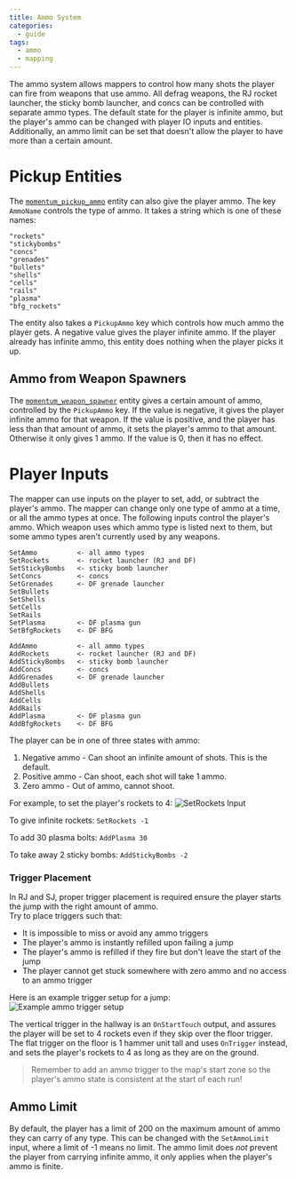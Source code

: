 ```yaml
---
title: Ammo System
categories:
  - guide
tags:
  - ammo
  - mapping
---
```


The ammo system allows mappers to control how many shots the player can fire from weapons that use ammo. All defrag weapons, the RJ rocket launcher, the sticky bomb launcher, and concs can be controlled with separate ammo types. The default state for the player is infinite ammo, but the player's ammo can be changed with player IO inputs and entities. Additionally, an ammo limit can be set that doesn't allow the player to have more than a certain amount.

# Pickup Entities

The [`momentum_pickup_ammo`](/entity/momentum_pickup_ammo) entity can also give the player ammo. The key `AmmoName` controls the type of ammo. It takes a string which is one of these names:

```
"rockets"
"stickybombs"
"concs"
"grenades"
"bullets"
"shells"
"cells"
"rails"
"plasma"
"bfg_rockets"
```

The entity also takes a `PickupAmmo` key which controls how much ammo the player gets. A negative value gives the player infinite ammo. If the player already has infinite ammo, this entity does nothing when the player picks it up.

## Ammo from Weapon Spawners

The [`momentum_weapon_spawner`](/entity/momentum_weapon_spawner) entity gives a certain amount of ammo, controlled by the `PickupAmmo` key. If the value is negative, it gives the player infinite ammo for that weapon. If the value is positive, and the player has less than that amount of ammo, it sets the player's ammo to that amount. Otherwise it only gives 1 ammo. If the value is 0, then it has no effect.

# Player Inputs

The mapper can use inputs on the player to set, add, or subtract the player's ammo. The mapper can change only one type of ammo at a time, or all the ammo types at once. The following inputs control the player's ammo. Which weapon uses which ammo type is listed next to them, but some ammo types aren't currently used by any weapons.

```
SetAmmo          <- all ammo types
SetRockets       <- rocket launcher (RJ and DF)
SetStickyBombs   <- sticky bomb launcher
SetConcs         <- concs
SetGrenades      <- DF grenade launcher
SetBullets
SetShells
SetCells
SetRails
SetPlasma        <- DF plasma gun
SetBfgRockets    <- DF BFG

AddAmmo          <- all ammo types
AddRockets       <- rocket launcher (RJ and DF)
AddStickyBombs   <- sticky bomb launcher
AddConcs         <- concs
AddGrenades      <- DF grenade launcher
AddBullets
AddShells
AddCells
AddRails
AddPlasma        <- DF plasma gun
AddBfgRockets    <- DF BFG
```

The player can be in one of three states with ammo:

1. Negative ammo - Can shoot an infinite amount of shots. This is the default.
2. Positive ammo - Can shoot, each shot will take 1 ammo.
3. Zero ammo     - Out of ammo, cannot shoot.

For example, to set the player's rockets to 4:
![SetRockets Input](/images/ammo_system/set_rockets_input.png)

To give infinite rockets: `SetRockets -1`

To add 30 plasma bolts: `AddPlasma 30`

To take away 2 sticky bombs: `AddStickyBombs -2`

### Trigger Placement

In RJ and SJ, proper trigger placement is required ensure the player starts the jump with the right amount of ammo.  
Try to place triggers such that:  
- It is impossible to miss or avoid any ammo triggers
- The player's ammo is instantly refilled upon failing a jump
- The player's ammo is refilled if they fire but don't leave the start of the jump
- The player cannot get stuck somewhere with zero ammo and no access to an ammo trigger

Here is an example trigger setup for a jump:  
![Example ammo trigger setup](/images/ammo_system/set_rockets_setup_example.png)

The vertical trigger in the hallway is an `OnStartTouch` output, and assures the player will be set to 4 rockets even if they skip over the floor trigger.  
The flat trigger on the floor is 1 hammer unit tall and uses `OnTrigger` instead, and sets the player's rockets to 4 as long as they are on the ground. 

> Remember to add an ammo trigger to the map's start zone so the player's ammo state is consistent at the start of each run!


## Ammo Limit

By default, the player has a limit of 200 on the maximum amount of ammo they can carry of any type. This can be changed with the `SetAmmoLimit` input, where a limit of -1 means no limit. The ammo limit does *not* prevent the player from carrying infinite ammo, it only applies when the player's ammo is finite.

